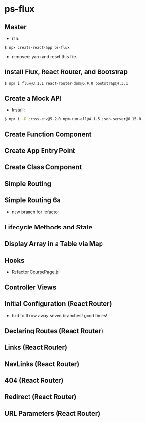 # ps-flux

## Master

- ran:

```bash
$ npx create-react-app ps-flux
```

- removed: yarn and reset this file.

## Install Flux, React Router, and Bootstrap

```bash
$ npm i flux@3.1.1 react-router-dom@5.0.0 bootstrap@4.3.1
```

## Create a Mock API

- Install:

```bash
$ npm i -D cross-env@5.2.0 npm-run-all@4.1.5 json-server@0.15.0
```

## Create Function Component

## Create App Entry Point

## Create Class Component

## Simple Routing

## Simple Routing 6a

- new branch for refactor

## Lifecycle Methods and State

## Display Array in a Table via Map

## Hooks

- Refactor [CoursePage.js](src/components/CoursesPage.js)

## Controller Views

## Initial Configuration (React Router)

- had to throw away seven branches! good times!

## Declaring Routes (React Router)

## Links (React Router)

## NavLinks (React Router)

## 404 (React Router)

## Redirect (React Router)

## URL Parameters (React Router)
